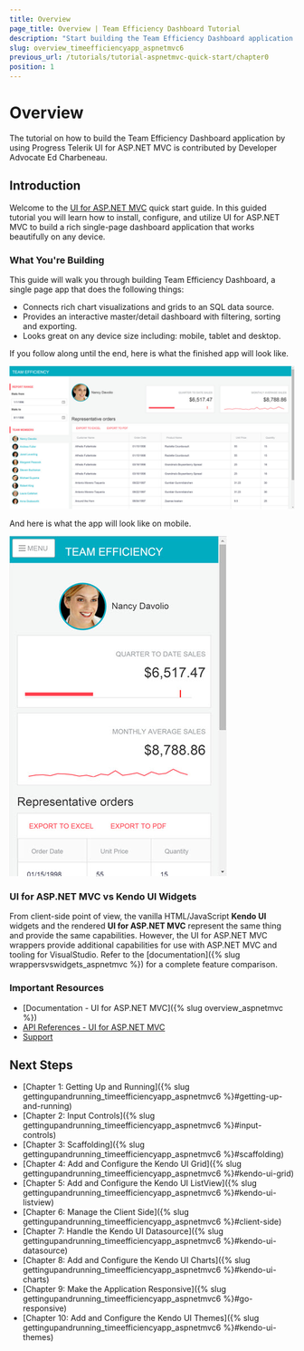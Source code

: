 ```yaml
---
title: Overview
page_title: Overview | Team Efficiency Dashboard Tutorial
description: "Start building the Team Efficiency Dashboard application by using Progress Telerik UI for ASP.NET MVC."
slug: overview_timeefficiencyapp_aspnetmvc6
previous_url: /tutorials/tutorial-aspnetmvc-quick-start/chapter0
position: 1
---
```


# Overview

The tutorial on how to build the Team Efficiency Dashboard application by using Progress Telerik UI for ASP.NET MVC is contributed by Developer Advocate Ed Charbeneau.

## Introduction

Welcome to the [UI for ASP.NET MVC](http://www.telerik.com/aspnet-mvc) quick start guide. In this guided tutorial you will learn how to install, configure, and utilize UI for ASP.NET MVC to build a rich single-page dashboard application that works beautifully on any device.

### What You're Building

This guide will walk you through building Team Efficiency Dashboard, a single page app that does the following things:

- Connects rich chart visualizations and grids to an SQL data source.
- Provides an interactive master/detail dashboard with filtering, sorting and exporting.
- Looks great on any device size including: mobile, tablet and desktop.

If you follow along until the end, here is what the finished app will look like.

![](images/chapter0/dashboard.jpg)

And here is what the app will look like on mobile.

![](images/chapter0/mobile-dashboard.jpg)

### UI for ASP.NET MVC vs Kendo UI Widgets

From client-side point of view, the vanilla HTML/JavaScript **Kendo UI** widgets and the rendered **UI for ASP.NET MVC** represent the same thing and provide the same capabilities.
However, the UI for ASP.NET MVC wrappers provide additional capabilities for use with ASP.NET MVC and tooling for VisualStudio. Refer to the [documentation]({% slug wrappersvswidgets_aspnetmvc %}) for a complete feature comparison.

### Important Resources

- [Documentation - UI for ASP.NET MVC]({% slug overview_aspnetmvc %})
- [API References - UI for ASP.NET MVC](/api/Kendo.Mvc/AggregateFunction)
- [Support](http://www.telerik.com/account/support-tickets/my-support-tickets.aspx)

## Next Steps

* [Chapter 1: Getting Up and Running]({% slug gettingupandrunning_timeefficiencyapp_aspnetmvc6 %}#getting-up-and-running)
* [Chapter 2: Input Controls]({% slug gettingupandrunning_timeefficiencyapp_aspnetmvc6 %}#input-controls)
* [Chapter 3: Scaffolding]({% slug gettingupandrunning_timeefficiencyapp_aspnetmvc6 %}#scaffolding)
* [Chapter 4: Add and Configure the Kendo UI Grid]({% slug gettingupandrunning_timeefficiencyapp_aspnetmvc6 %}#kendo-ui-grid)
* [Chapter 5: Add and Configure the Kendo UI ListView]({% slug gettingupandrunning_timeefficiencyapp_aspnetmvc6 %}#kendo-ui-listview)
* [Chapter 6: Manage the Client Side]({% slug gettingupandrunning_timeefficiencyapp_aspnetmvc6 %}#client-side)
* [Chapter 7: Handle the Kendo UI Datasource]({% slug gettingupandrunning_timeefficiencyapp_aspnetmvc6 %}#kendo-ui-datasource)
* [Chapter 8: Add and Configure the Kendo UI Charts]({% slug gettingupandrunning_timeefficiencyapp_aspnetmvc6 %}#kendo-ui-charts)
* [Chapter 9: Make the Application Responsive]({% slug gettingupandrunning_timeefficiencyapp_aspnetmvc6 %}#go-responsive)
* [Chapter 10: Add and Configure the Kendo UI Themes]({% slug gettingupandrunning_timeefficiencyapp_aspnetmvc6 %}#kendo-ui-themes)
